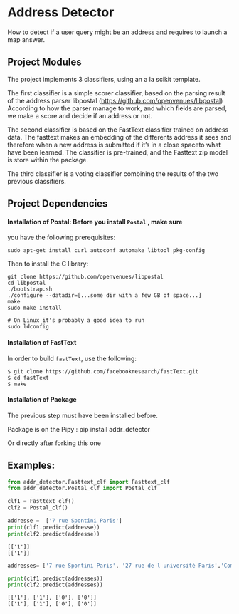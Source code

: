 # Address Detector

How to detect if a user query might be an address and requires to launch
a map answer.

## Project Modules

The project implements 3 classifiers, using an a la scikit template.

The first classifier is a simple scorer classifier, based on the parsing
result of the address parser libpostal
(https://github.com/openvenues/libpostal) According to how the parser
manage to work, and which fields are parsed, we make a score and decide
if an address or not.

The second classifier is based on the FastText classifier trained on
address data. The fasttext makes an embedding of the differents address
it sees and therefore when a new address is submitted if it’s in a close
spaceto what have been learned. The classifier is pre-trained, and the
Fasttext zip model is store within the package.

The third classifier is a voting classifier combining the results of the
two previous classifiers.

## Project Dependencies

#### Installation of Postal: Before you install `Postal` , make sure
you have the following prerequisites:

    sudo apt-get install curl autoconf automake libtool pkg-config

Then to install the C library:

    git clone https://github.com/openvenues/libpostal
    cd libpostal
    ./bootstrap.sh
    ./configure --datadir=[...some dir with a few GB of space...]
    make
    sudo make install

    # On Linux it's probably a good idea to run
    sudo ldconfig

#### Installation of FastText

In order to build `fastText`, use the following:

    $ git clone https://github.com/facebookresearch/fastText.git
    $ cd fastText
    $ make

#### Installation of Package
The previous step must have been installed before.

Package is on the Pipy :
pip install addr_detector

Or directly after forking this one

## Examples:




```python
from addr_detector.Fasttext_clf import Fasttext_clf
from addr_detector.Postal_clf import Postal_clf
```


```python
clf1 = Fasttext_clf()
clf2 = Postal_clf()

```


```python
addresse =  ['7 rue Spontini Paris']
print(clf1.predict(addresse))
print(clf2.predict(addresse))

```

    [['1']]
    [['1']]



```python
addresses= ['7 rue Spontini Paris', '27 rue de l université Paris','Comment se faire cuire un oeuf','Google\n']

print(clf1.predict(addresses))
print(clf2.predict(addresses))
```

    [['1'], ['1'], ['0'], ['0']]
    [['1'], ['1'], ['0'], ['0']]

